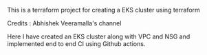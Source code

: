 

This is a terraform project for creating a EKS cluster using terraform 

Credits : Abhishek Veeramalla's channel 


Here I have created an EKS cluster along with VPC and NSG and implemented end to end CI using Github actions.